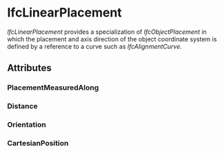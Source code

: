 # IfcLinearPlacement

_IfcLinearPlacement_ provides a specialization of _IfcObjectPlacement_ in which the placement and axis direction of the object coordinate system is defined by a reference to a curve such as _IfcAlignmentCurve_.

## Attributes

### PlacementMeasuredAlong


### Distance


### Orientation


### CartesianPosition

